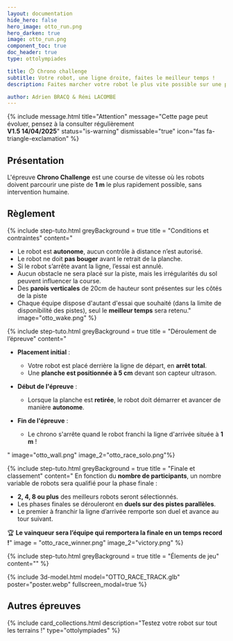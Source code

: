 ```yaml
---
layout: documentation
hide_hero: false
hero_image: otto_run.png
hero_darken: true
image: otto_run.png
component_toc: true
doc_header: true
type: ottolympiades

title: ⏱️ Chrono challenge
subtitle: Votre robot, une ligne droite, faites le meilleur temps !
description: Faites marcher votre robot le plus vite possible sur une piste de 1m !

author: Adrien BRACQ & Rémi LACOMBE
---
```


{% include message.html title="Attention" message="Cette page peut évoluer, pensez à la consulter régulièrement  
**V1.5 14/04/2025**" status="is-warning" dismissable="true" icon="fas fa-triangle-exclamation" %}

## Présentation

L'épreuve **Chrono Challenge** est une course de vitesse où les robots doivent parcourir une piste de **1 m** le plus rapidement possible, sans intervention humaine.

## Règlement

{% include step-tuto.html
greyBackground = true
title = "Conditions et contraintes"
content="
- Le robot est **autonome**, aucun contrôle à distance n’est autorisé.
- Le robot ne doit **pas bouger** avant le retrait de la planche.
- Si le robot s’arrête avant la ligne, l’essai est annulé.
- Aucun obstacle ne sera placé sur la piste, mais les irrégularités du sol peuvent influencer la course.
- Des **parois verticales** de 20cm de hauteur sont présentes sur les côtés de la piste
- Chaque équipe dispose d'autant d'essai que souhaité (dans la limite de disponibilité des pistes), seul le **meilleur temps** sera retenu."
image="otto_wake.png" %}

{% include step-tuto.html
greyBackground = true
title = "Déroulement de l’épreuve"
content="
- **Placement initial** :
   - Votre robot est placé derrière la ligne de départ, en **arrêt total**.
   - Une **planche est positionnée à 5 cm** devant son capteur ultrason.  

- **Début de l'épreuve** :
   - Lorsque la planche est **retirée**, le robot doit démarrer et avancer de manière **autonome**.  

- **Fin de l'épreuve** :
   - Le chrono s'arrête quand le robot franchi la ligne d'arrivée située à **1 m** !  
   
"
image="otto_wall.png"
image_2="otto_race_solo.png"%}

{% include step-tuto.html
greyBackground = true
title = "Finale et classement"
content="
En fonction du **nombre de participants**, un nombre variable de robots sera qualifié pour la phase finale :
- **2, 4, 8 ou plus** des meilleurs robots seront sélectionnés.
- Les phases finales se dérouleront en **duels sur des pistes parallèles**.
- Le premier à franchir la ligne d’arrivée remporte son duel et avance au tour suivant.

🏆 **Le vainqueur sera l’équipe qui remportera la finale en un temps record !**"
image = "otto_race_winner.png"
image_2="victory.png" %}

{% include step-tuto.html
greyBackground = true
title = "Élements de jeu"
content=""
 %}

{% include 3d-model.html model="OTTO_RACE_TRACK.glb" poster="poster.webp" fullscreen_modal=true %}

## Autres épreuves

{%
  include card_collections.html
  description="Testez votre robot sur tout les terrains !"
  type="ottolympiades"
%}
